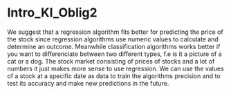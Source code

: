 # Intro_KI_Oblig2

We suggest that a regression algorithm fits better for predicting the price of the stock since regression algorithms use numeric values to calculate and determine an outcome. Meanwhile classification algorithms works better if you want to differenciate between two different types, f.e is it a picture of a cat or a dog. The stock market consisting of prices of stocks and a lot of numbers it just makes more sense to use regression. We can use the values of a stock at a specific date as data to train the algorithms precision and to test its accuracy and make new predictions in the future.
